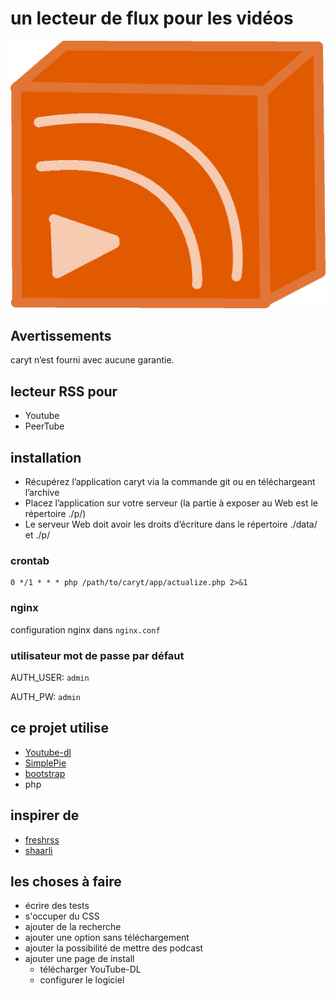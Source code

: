 # un lecteur de flux pour les vidéos

![log caryt](p/logo_caryt.png)

## Avertissements

caryt n’est fourni avec aucune garantie.

## lecteur RSS pour

- Youtube
- PeerTube

## installation

- Récupérez l’application caryt via la commande git ou en téléchargeant l’archive
- Placez l’application sur votre serveur (la partie à exposer au Web est le répertoire ./p/)
- Le serveur Web doit avoir les droits d’écriture dans le répertoire ./data/ et ./p/

### crontab

```
0 */1 * * * php /path/to/caryt/app/actualize.php 2>&1
```

### nginx

configuration nginx dans `nginx.conf`

### utilisateur mot de passe par défaut

AUTH_USER: `admin`

AUTH_PW: `admin`

## ce projet utilise

- [Youtube-dl](https://github.com/ytdl-org/youtube-dl)
- [SimplePie](https://www.simplepie.org/)
- [bootstrap](https://github.com/twbs/bootstrap)
- php

## inspirer de

- [freshrss](https://github.com/FreshRSS/FreshRSS)
- [shaarli](https://github.com/shaarli/Shaarli)

## les choses à faire

- écrire des tests
- s'occuper du CSS
- ajouter de la recherche
- ajouter une option sans téléchargement
- ajouter la possibilité de mettre des podcast
- ajouter une page de install
  - télécharger YouTube-DL
  - configurer le logiciel

